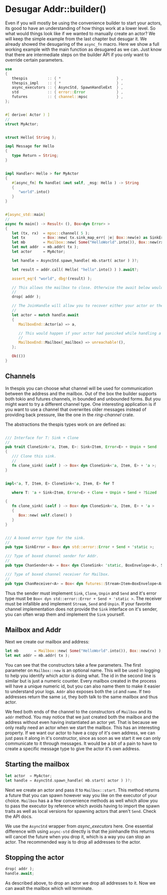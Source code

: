 # Desugar Addr::builder()

Even if you will mostly be using the convenience builder to start your actors, its good to have an understanding of how things work at a lower level. So what would things look like if we wanted to manually create an actor? We will keep the simple example from the last chapter but desugar it. We already showed the desugaring of the `async_fn` macro. Here we show a full working example with the main function as desugared as we can. Just know that there are intermediate steps on the builder API if you only want to override certain parameters.

```rust
use
{
   thespis         :: { *                         } ,
   thespis_impl    :: { *                         } ,
   async_executors :: { AsyncStd, SpawnHandleExt  } ,
   std             :: { error::Error              } ,
   futures         :: { channel::mpsc             } ,
};


#[ derive( Actor ) ]
//
struct MyActor;


struct Hello( String );

impl Message for Hello
{
   type Return = String;
}


impl Handler< Hello > for MyActor
{
   #[async_fn] fn handle( &mut self, _msg: Hello ) -> String
   {
      "world".into()
   }
}


#[async_std::main]
//
async fn main() -> Result< (), Box<dyn Error> >
{
   let (tx, rx)  = mpsc::channel( 5 );
   let tx        = Box::new( tx.sink_map_err( |e| Box::new(e) as SinkError ) );
   let mb        = Mailbox::new( Some("HelloWorld".into()), Box::new(rx) );
   let mut addr  = mb.addr( tx );
   let actor     = MyActor;

   let handle = AsyncStd.spawn_handle( mb.start( actor ) )?;

   let result = addr.call( Hello( "hello".into() ) ).await?;

   assert_eq!( "world", dbg!(result) );

   // This allows the mailbox to close. Otherwise the await below would hang.
   //
   drop( addr );

   // The JoinHandle will allow you to recover either your actor or the mailbox.
   //
   let actor = match handle.await
   {
      MailboxEnd::Actor(a) => a,

      // This would happen if your actor had panicked while handling a message.
      //
      MailboxEnd::Mailbox(_mailbox) => unreachable!(),
   };

   Ok(())
}
```

## Channels

In thespis you can choose what channel will be used for communication between the address and the mailbox. Out of the box the builder supports both tokio and futures channels, in bounded and unbounded forms. But you might want to try a different channel type. One interesting application is if you want to use a channel that overwrites older messages instead of providing back pressure, like the one in the _ring-channel_ crate.

The abstractions the thespis types work on are defined as:
```rust

/// Interface for T: Sink + Clone
//
pub trait CloneSink<'a, Item, E>: Sink<Item, Error=E> + Unpin + Send
{
   /// Clone this sink.
   //
   fn clone_sink( &self ) -> Box< dyn CloneSink<'a, Item, E> + 'a >;
}


impl<'a, T, Item, E> CloneSink<'a, Item, E> for T

   where T: 'a + Sink<Item, Error=E> + Clone + Unpin + Send + ?Sized

{
   fn clone_sink( &self ) -> Box< dyn CloneSink<'a, Item, E> + 'a >
   {
      Box::new( self.clone() )
   }
}


/// A boxed error type for the sink.
//
pub type SinkError = Box< dyn std::error::Error + Send + 'static >;

/// Type of boxed channel sender for Addr.
//
pub type ChanSender<A> = Box< dyn CloneSink< 'static, BoxEnvelope<A>, SinkError> >;

/// Type of boxed channel receiver for Mailbox.
//
pub type ChanReceiver<A> = Box< dyn futures::Stream<Item=BoxEnvelope<A>> + Send + Unpin >;
```

Thus the sender must implement `Sink`, `Clone`, `Unpin` and `Send` and it's error type must be `Box< dyn std::error::Error + Send + 'static >`. The receiver must be infallible and implement `Stream`, `Send` and `Unpin`. If your favorite channel implementation does not provide the `Sink` interface on it's sender, you can often wrap them and implement the `Sink` yourself.


## Mailbox and Addr

Next we create our mailbox and address:

```rust
let mb       = Mailbox::new( Some("HelloWorld".into()), Box::new(rx) );
let mut addr = mb.addr( tx );
```

You can see that the constructors take a few parameters. The first parameter on `Mailbox::new` is an optional name. This will be used in logging to help you identify which actor is doing what. The id in the second line is similar but is just a numeric counter. Every mailbox created in the process will have a unique numeric id, but you can also name them to make it easier to understand your logs. `Addr` also exposes both the `id` and `name`. If two addresses return the same `id`, they both talk to the same mailbox and thus actor.

We feed both ends of the channel to the constructors of `Mailbox` and its `addr` method. You may notice that we just created both the mailbox and the address without even having instantiated an actor yet. That is because we only really need an actor when we start the mailbox. This has an interesting property. If we want our actor to have a copy of it's own address, we can just pass it along in it's constructor, since as soon as we start it we can only communicate to it through messages. It would be a bit of a pain to have to create a specific message type to give the actor it's own address.


## Starting the mailbox

```rust
let actor  = MyActor;
let handle = AsyncStd.spawn_handle( mb.start( actor ) )?;
```

Next we create an actor and pass it to `Mailbox::start`. This method returns a future that you can spawn however way you like on the executor of your choice. `Mailbox` has a a few convenience methods as well which allow you to pass the executor by reference which avoids having to import the spawn traits as well as local versions for spawning actors that aren't `Send`. Check the API docs.

We use the `AsyncStd` wrapper from _async_executors_ here. One essential difference with using `async-std` directly is that the joinhandle this returns will cancel the future when you drop it, which is a way you can stop an actor. The recommended way is to drop all addresses to the actor.


## Stopping the actor

```rust
drop( addr );
handle.await;
```

As described above, to drop an actor we drop all addresses to it. Now we can await the mailbox which will terminate.
